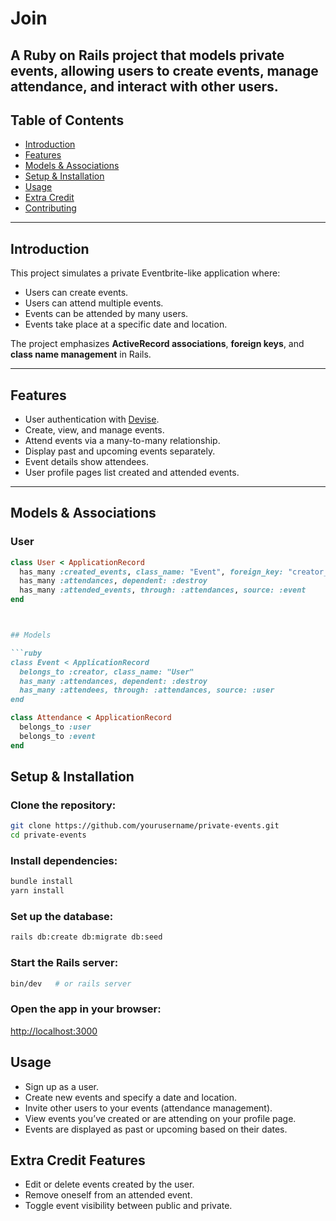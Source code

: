# Join

A Ruby on Rails project that models private events, allowing users to create events, manage attendance, and interact with other users.
---

## Table of Contents

- [Introduction](#introduction)  
- [Features](#features)  
- [Models & Associations](#models--associations)  
- [Setup & Installation](#setup--installation)  
- [Usage](#usage)  
- [Extra Credit](#extra-credit)  
- [Contributing](#contributing)  

---

## Introduction

This project simulates a private Eventbrite-like application where:

- Users can create events.
- Users can attend multiple events.
- Events can be attended by many users.
- Events take place at a specific date and location.

The project emphasizes **ActiveRecord associations**, **foreign keys**, and **class name management** in Rails.

---

## Features

- User authentication with [Devise](https://github.com/heartcombo/devise).  
- Create, view, and manage events.  
- Attend events via a many-to-many relationship.  
- Display past and upcoming events separately.  
- Event details show attendees.  
- User profile pages list created and attended events.  

---

## Models & Associations

### User

```ruby
class User < ApplicationRecord
  has_many :created_events, class_name: "Event", foreign_key: "creator_id", dependent: :destroy
  has_many :attendances, dependent: :destroy
  has_many :attended_events, through: :attendances, source: :event
end



## Models

```ruby
class Event < ApplicationRecord
  belongs_to :creator, class_name: "User"
  has_many :attendances, dependent: :destroy
  has_many :attendees, through: :attendances, source: :user
end
```

```ruby
class Attendance < ApplicationRecord
  belongs_to :user
  belongs_to :event
end
```

## Setup & Installation

### Clone the repository:

```bash
git clone https://github.com/yourusername/private-events.git
cd private-events
```

### Install dependencies:

```bash
bundle install
yarn install
```

### Set up the database:

```bash
rails db:create db:migrate db:seed
```

### Start the Rails server:

```bash
bin/dev   # or rails server
```

### Open the app in your browser:

[http://localhost:3000](http://localhost:3000)

## Usage

- Sign up as a user.
- Create new events and specify a date and location.
- Invite other users to your events (attendance management).
- View events you’ve created or are attending on your profile page.
- Events are displayed as past or upcoming based on their dates.

## Extra Credit Features

- Edit or delete events created by the user.
- Remove oneself from an attended event.
- Toggle event visibility between public and private.
